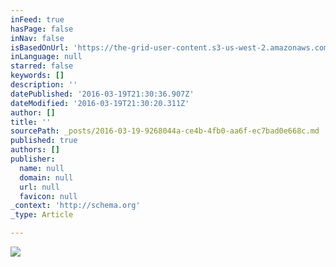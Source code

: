 ```yaml
---
inFeed: true
hasPage: false
inNav: false
isBasedOnUrl: 'https://the-grid-user-content.s3-us-west-2.amazonaws.com/72ad5ac2-a074-4afc-99c9-0d5750ae946c.png'
inLanguage: null
starred: false
keywords: []
description: ''
datePublished: '2016-03-19T21:30:36.907Z'
dateModified: '2016-03-19T21:30:20.311Z'
author: []
title: ''
sourcePath: _posts/2016-03-19-9268044a-ce4b-4fb0-aa6f-ec7bad0e668c.md
published: true
authors: []
publisher:
  name: null
  domain: null
  url: null
  favicon: null
_context: 'http://schema.org'
_type: Article

---
```

![](https://s3-us-west-2.amazonaws.com/the-grid-img/p/4d9c5d5dc2183130ba407a8a28b03a48f1040d2e.png)